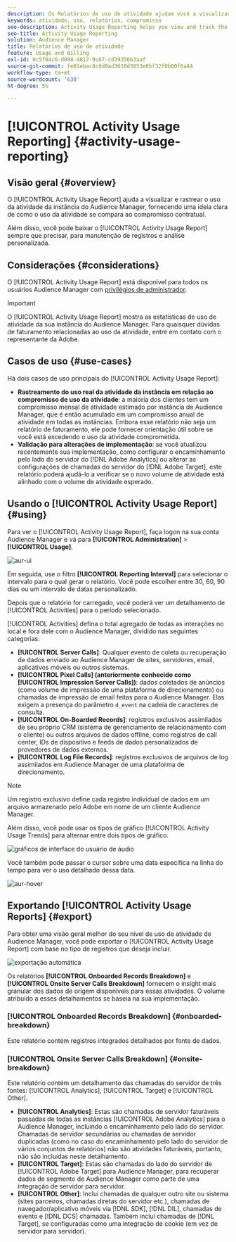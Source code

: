 ```yaml
---
description: Os Relatórios de uso de atividade ajudam você a visualizar e rastrear o uso da atividade para sua instância do Audience Manager, para que você possa comparar o uso real ao compromisso contratual.
keywords: atividade, uso, relatórios, compromisso
seo-description: Activity Usage Reporting helps you view and track the activity usage for your Audience Manager instance, so you can compare your actual usage to your contractual commitment.
seo-title: Activity Usage Reporting
solution: Audience Manager
title: Relatórios de uso de atividade
feature: Usage and Billing
exl-id: 0c5f04c6-d008-4817-9c67-cd39350b3aaf
source-git-commit: fe01ebac8c0d0ad3630d3853e0bf32f0b00f6a44
workflow-type: tm+mt
source-wordcount: '638'
ht-degree: 5%

---
```


# [!UICONTROL Activity Usage Reporting] {#activity-usage-reporting}

## Visão geral {#overview}

O [!UICONTROL Activity Usage Report] ajuda a visualizar e rastrear o uso da atividade da instância do Audience Manager, fornecendo uma ideia clara de como o uso da atividade se compara ao compromisso contratual.

Além disso, você pode baixar o [!UICONTROL Activity Usage Report] sempre que precisar, para manutenção de registros e análise personalizada.

## Considerações {#considerations}

O [!UICONTROL Activity Usage Report] está disponível para todos os usuários Audience Manager com [privilégios de administrador](edit-account-settings.md).

>[!IMPORTANT]
>
>O [!UICONTROL Activity Usage Report] mostra as estatísticas de uso de atividade da sua instância do Audience Manager. Para quaisquer dúvidas de faturamento relacionadas ao uso da atividade, entre em contato com o representante da Adobe.

## Casos de uso {#use-cases}

Há dois casos de uso principais do [!UICONTROL Activity Usage Report]:

* **Rastreamento do uso real da atividade da instância em relação ao compromisso de uso da atividade**: a maioria dos clientes tem um compromisso mensal de atividade estimado por instância de Audience Manager, que é então acumulado em um compromisso anual de atividade em todas as instâncias. Embora esse relatório não seja um relatório de faturamento, ele pode fornecer orientação útil sobre se você está excedendo o uso da atividade comprometida.
* **Validação para alterações de implementação**: se você atualizou recentemente sua implementação, como configurar o encaminhamento pelo lado do servidor do [!DNL Adobe Analytics] ou alterar as configurações de chamadas do servidor do [!DNL Adobe Target], este relatório poderá ajudá-lo a verificar se o novo volume de atividade está alinhado com o volume de atividade esperado.

## Usando o [!UICONTROL Activity Usage Report] {#using}

Para ver o [!UICONTROL Activity Usage Report], faça logon na sua conta Audience Manager e vá para **[!UICONTROL Administration]** > **[!UICONTROL Usage]**.

![aur-ui](assets/aur-ui.png)

Em seguida, use o filtro **[!UICONTROL Reporting Interval]** para selecionar o intervalo para o qual gerar o relatório. Você pode escolher entre 30, 60, 90 dias ou um intervalo de datas personalizado.

Depois que o relatório for carregado, você poderá ver um detalhamento de [!UICONTROL Activities] para o período selecionado.

[!UICONTROL Activities] defina o total agregado de todas as interações no local e fora dele com o Audience Manager, dividido nas seguintes categorias:

* **[!UICONTROL Server Calls]**: Qualquer evento de coleta ou recuperação de dados enviado ao Audience Manager de sites, servidores, email, aplicativos móveis ou outros sistemas.
* **[!UICONTROL Pixel Calls] (anteriormente conhecido como [!UICONTROL Impression Server Calls])**: dados coletados de anúncios (como volume de impressão de uma plataforma de direcionamento) ou chamadas de impressão de email feitas para o Audience Manager. Elas exigem a presença do parâmetro `d_event` na cadeia de caracteres de consulta.
* **[!UICONTROL On-Boarded Records]**: registros exclusivos assimilados de seu próprio CRM (sistema de gerenciamento de relacionamento com o cliente) ou outros arquivos de dados offline, como registros de call center, IDs de dispositivo e feeds de dados personalizados de provedores de dados externos.
* **[!UICONTROL Log File Records]**: registros exclusivos de arquivos de log assimilados em Audience Manager de uma plataforma de direcionamento.

>[!NOTE]
>
>Um registro exclusivo define cada registro individual de dados em um arquivo armazenado pelo Adobe em nome de um cliente Audience Manager.

Além disso, você pode usar os tipos de gráfico [!UICONTROL Activity Usage Trends] para alternar entre dois tipos de gráfico.

![gráficos de interface do usuário de áudio](assets/aur-ui-graphs.png)

Você também pode passar o cursor sobre uma data específica na linha do tempo para ver o uso detalhado dessa data.

![aur-hover](assets/aur-hover.png)

## Exportando [!UICONTROL Activity Usage Reports] {#export}

Para obter uma visão geral melhor do seu nível de uso de atividade de Audience Manager, você pode exportar o [!UICONTROL Activity Usage Report] com base no tipo de registros que deseja incluir.

![exportação automática](assets/aur-export.png)

Os relatórios **[!UICONTROL Onboarded Records Breakdown]** e **[!UICONTROL Onsite Server Calls Breakdown]** fornecem o insight mais granular dos dados de origem disponíveis para essas atividades. O volume atribuído a esses detalhamentos se baseia na sua implementação.

### [!UICONTROL Onboarded Records Breakdown] {#onboarded-breakdown}

Este relatório contém registros integrados detalhados por fonte de dados.

### [!UICONTROL Onsite Server Calls Breakdown] {#onsite-breakdown}

Este relatório contém um detalhamento das chamadas do servidor de três fontes: [!UICONTROL Analytics], [!UICONTROL Target] e [!UICONTROL Other].

* **[!UICONTROL Analytics]**: Estas são chamadas de servidor faturáveis passadas de todas as instâncias [!UICONTROL Adobe Analytics] para o Audience Manager, incluindo o encaminhamento pelo lado do servidor. Chamadas de servidor secundárias ou chamadas de servidor duplicadas (como no caso do encaminhamento pelo lado do servidor de vários conjuntos de relatórios) não são atividades faturáveis, portanto, não são incluídas neste detalhamento.
* **[!UICONTROL Target]**: Estas são chamadas do lado do servidor de [!UICONTROL Adobe Target] para Audience Manager, para recuperar dados de segmento de Audience Manager como parte de uma integração de servidor para servidor.
* **[!UICONTROL Other]**: Inclui chamadas de qualquer outro site ou sistema (sites parceiros, chamadas diretas do servidor etc.), chamadas de navegador/aplicativo móveis via [!DNL SDK], [!DNL DIL], chamadas de evento e [!DNL DCS] chamadas. Também inclui chamadas de [!DNL Target], se configuradas como uma integração de cookie (em vez de servidor para servidor).
